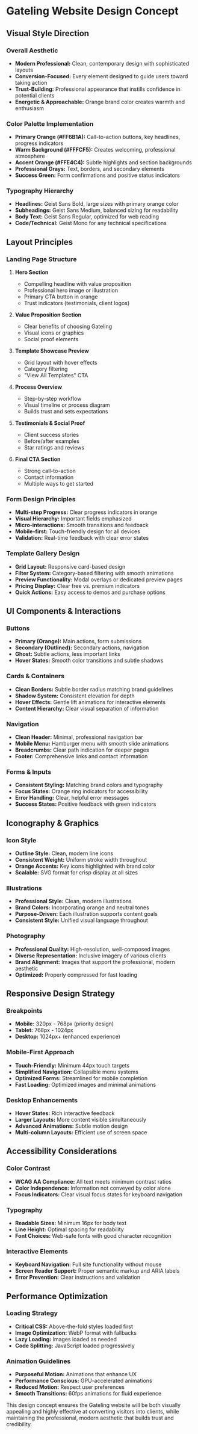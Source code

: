 # Gateling Website Design Concept

## Visual Style Direction

### Overall Aesthetic
- **Modern Professional:** Clean, contemporary design with sophisticated layouts
- **Conversion-Focused:** Every element designed to guide users toward taking action
- **Trust-Building:** Professional appearance that instills confidence in potential clients
- **Energetic & Approachable:** Orange brand color creates warmth and enthusiasm

### Color Palette Implementation
- **Primary Orange (#FF6B1A):** Call-to-action buttons, key headlines, progress indicators
- **Warm Background (#FFFCF5):** Creates welcoming, professional atmosphere
- **Accent Orange (#FFE4C4):** Subtle highlights and section backgrounds
- **Professional Grays:** Text, borders, and secondary elements
- **Success Green:** Form confirmations and positive status indicators

### Typography Hierarchy
- **Headlines:** Geist Sans Bold, large sizes with primary orange color
- **Subheadings:** Geist Sans Medium, balanced sizing for readability
- **Body Text:** Geist Sans Regular, optimized for web reading
- **Code/Technical:** Geist Mono for any technical specifications

## Layout Principles

### Landing Page Structure
1. **Hero Section**
   - Compelling headline with value proposition
   - Professional hero image or illustration
   - Primary CTA button in orange
   - Trust indicators (testimonials, client logos)

2. **Value Proposition Section**
   - Clear benefits of choosing Gateling
   - Visual icons or graphics
   - Social proof elements

3. **Template Showcase Preview**
   - Grid layout with hover effects
   - Category filtering
   - "View All Templates" CTA

4. **Process Overview**
   - Step-by-step workflow
   - Visual timeline or process diagram
   - Builds trust and sets expectations

5. **Testimonials & Social Proof**
   - Client success stories
   - Before/after examples
   - Star ratings and reviews

6. **Final CTA Section**
   - Strong call-to-action
   - Contact information
   - Multiple ways to get started

### Form Design Principles
- **Multi-step Progress:** Clear progress indicators in orange
- **Visual Hierarchy:** Important fields emphasized
- **Micro-interactions:** Smooth transitions and feedback
- **Mobile-first:** Touch-friendly design for all devices
- **Validation:** Real-time feedback with clear error states

### Template Gallery Design
- **Grid Layout:** Responsive card-based design
- **Filter System:** Category-based filtering with smooth animations
- **Preview Functionality:** Modal overlays or dedicated preview pages
- **Pricing Display:** Clear free vs. premium indicators
- **Quick Actions:** Easy access to demos and purchase options

## UI Components & Interactions

### Buttons
- **Primary (Orange):** Main actions, form submissions
- **Secondary (Outlined):** Secondary actions, navigation
- **Ghost:** Subtle actions, less important links
- **Hover States:** Smooth color transitions and subtle shadows

### Cards & Containers
- **Clean Borders:** Subtle border radius matching brand guidelines
- **Shadow System:** Consistent elevation for depth
- **Hover Effects:** Gentle lift animations for interactive elements
- **Content Hierarchy:** Clear visual separation of information

### Navigation
- **Clean Header:** Minimal, professional navigation bar
- **Mobile Menu:** Hamburger menu with smooth slide animations
- **Breadcrumbs:** Clear path indication for deeper pages
- **Footer:** Comprehensive links and contact information

### Forms & Inputs
- **Consistent Styling:** Matching brand colors and typography
- **Focus States:** Orange ring indicators for accessibility
- **Error Handling:** Clear, helpful error messages
- **Success States:** Positive feedback with green indicators

## Iconography & Graphics

### Icon Style
- **Outline Style:** Clean, modern line icons
- **Consistent Weight:** Uniform stroke width throughout
- **Orange Accents:** Key icons highlighted with brand color
- **Scalable:** SVG format for crisp display at all sizes

### Illustrations
- **Professional Style:** Clean, modern illustrations
- **Brand Colors:** Incorporating orange and neutral tones
- **Purpose-Driven:** Each illustration supports content goals
- **Consistent Style:** Unified visual language throughout

### Photography
- **Professional Quality:** High-resolution, well-composed images
- **Diverse Representation:** Inclusive imagery of various clients
- **Brand Alignment:** Images that support the professional, modern aesthetic
- **Optimized:** Properly compressed for fast loading

## Responsive Design Strategy

### Breakpoints
- **Mobile:** 320px - 768px (priority design)
- **Tablet:** 768px - 1024px
- **Desktop:** 1024px+ (enhanced experience)

### Mobile-First Approach
- **Touch-Friendly:** Minimum 44px touch targets
- **Simplified Navigation:** Collapsible menu systems
- **Optimized Forms:** Streamlined for mobile completion
- **Fast Loading:** Optimized images and minimal animations

### Desktop Enhancements
- **Hover States:** Rich interactive feedback
- **Larger Layouts:** More content visible simultaneously
- **Advanced Animations:** Subtle motion design
- **Multi-column Layouts:** Efficient use of screen space

## Accessibility Considerations

### Color Contrast
- **WCAG AA Compliance:** All text meets minimum contrast ratios
- **Color Independence:** Information not conveyed by color alone
- **Focus Indicators:** Clear visual focus states for keyboard navigation

### Typography
- **Readable Sizes:** Minimum 16px for body text
- **Line Height:** Optimal spacing for readability
- **Font Choices:** Web-safe fonts with good character recognition

### Interactive Elements
- **Keyboard Navigation:** Full site functionality without mouse
- **Screen Reader Support:** Proper semantic markup and ARIA labels
- **Error Prevention:** Clear instructions and validation

## Performance Optimization

### Loading Strategy
- **Critical CSS:** Above-the-fold styles loaded first
- **Image Optimization:** WebP format with fallbacks
- **Lazy Loading:** Images loaded as needed
- **Code Splitting:** JavaScript loaded progressively

### Animation Guidelines
- **Purposeful Motion:** Animations that enhance UX
- **Performance Conscious:** GPU-accelerated animations
- **Reduced Motion:** Respect user preferences
- **Smooth Transitions:** 60fps animations for fluid experience

This design concept ensures the Gateling website will be both visually appealing and highly effective at converting visitors into clients, while maintaining the professional, modern aesthetic that builds trust and credibility.

